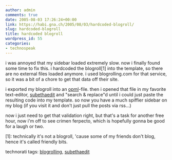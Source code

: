 ```yaml
---
author: admin
comments: true
date: 2005-08-03 17:26:24+00:00
link: https://habi.gna.ch/2005/08/03/hardcoded-blogroll/
slug: hardcoded-blogroll
title: hardcoded blogroll
wordpress_id: 55
categories:
- technospeak
---
```



i was annoyed that my sidebar loaded extremely slow. now i finally found some time to fix this. i hardcoded the blogroll[1] into the template, so there are no external files loaded anymore. i used blogrolling.com for that service, so it was a bit of a chore to get that data off their site.
  
i exported my blogroll into an [opml](https://en.wikipedia.org/wiki/OPML)-file. then i opened that file in my favorite text-editor, [subethaedit](http://www.codingmonkeys.de/subethaedit/) and "search & replace"d until i could just paste the resulting code into my template. so now you have a much spiffier sidebar on my blog (if you visit it and don't just pull the posts via rss...)
  
now i just need to get that validation right, but that's a task for another free hour, now i'm off to see crimen ferpecto, which is hopefully gonna be good for a laugh or two.



[1]: technically it's not a blogroll, 'cause some of my friends don't blog, hence it's called friendly bits.





technorati tags: [blogrolling](http://technorati.com/tag/blogrolling), [subethaedit](http://technorati.com/tag/subethaedit)
